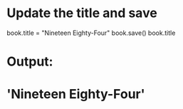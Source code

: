 # Update the title and save
book.title = "Nineteen Eighty-Four"
book.save()
book.title

# Output:
# 'Nineteen Eighty-Four'
